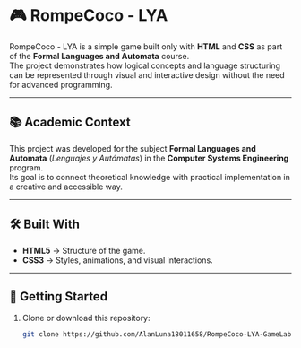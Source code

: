 # 🎮 RompeCoco - LYA

RompeCoco - LYA is a simple game built only with **HTML** and **CSS** as part of the **Formal Languages and Automata** course.  
The project demonstrates how logical concepts and language structuring can be represented through visual and interactive design without the need for advanced programming.

---

## 📚 Academic Context
This project was developed for the subject **Formal Languages and Automata** (*Lenguajes y Autómatas*) in the **Computer Systems Engineering** program.  
Its goal is to connect theoretical knowledge with practical implementation in a creative and accessible way.

---

## 🛠️ Built With
- **HTML5** → Structure of the game.  
- **CSS3** → Styles, animations, and visual interactions.  

---

## 🚀 Getting Started
1. Clone or download this repository:  
   ```bash
   git clone https://github.com/AlanLuna18011658/RompeCoco-LYA-GameLab.git
